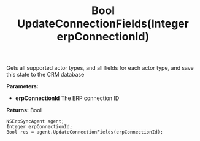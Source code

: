﻿---
uid: crmscript_ref_NSErpSyncAgent_UpdateConnectionFields
title: Bool UpdateConnectionFields(Integer erpConnectionId)
intellisense: NSErpSyncAgent.UpdateConnectionFields
keywords: NSErpSyncAgent, UpdateConnectionFields
so.topic: reference
---

Gets all supported actor types, and all fields for each actor type, and save this state to the CRM database

**Parameters:**
 - **erpConnectionId** The ERP connection ID

**Returns:** Bool

```crmscript
NSErpSyncAgent agent;
Integer erpConnectionId;
Bool res = agent.UpdateConnectionFields(erpConnectionId);
```

